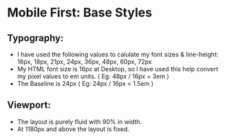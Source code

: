 <h1>Mobile First: Base Styles</h1>

<h2>Typography:</h2>

<ul>
	<li>I have used the following values to calulate my font sizes &amp; line-height: 16px, 18px, 21px, 24px, 36px, 48px, 60px, 72px</li>
	<li>My HTML font size is 16px at Desktop, so I have used this help convert my pixel values to em units. ( Eg: 48px / 16px = 3em )</li>
	<li>The Baseline is 24px ( Eg: 24px / 16px = 1.5em )</li>
</ul>

<h2>Viewport:</h2>



<ul>
	<li>The layout is purely fluid with 90% in width.</li>
	<li>At 1180px and above the layout is fixed.</li>
</ul>